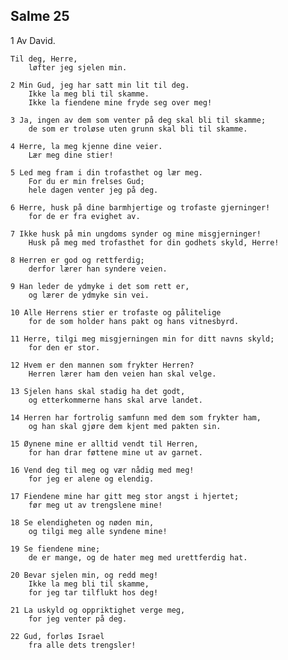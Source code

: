 ## Salme 25

1 Av David. 

    Til deg, Herre, 
        løfter jeg sjelen min.
    
    2 Min Gud, jeg har satt min lit til deg. 
        Ikke la meg bli til skamme.
        Ikke la fiendene mine fryde seg over meg!
    
    3 Ja, ingen av dem som venter på deg skal bli til skamme; 
        de som er troløse uten grunn skal bli til skamme.
    
    4 Herre, la meg kjenne dine veier.
        Lær meg dine stier!
    
    5 Led meg fram i din trofasthet og lær meg.
        For du er min frelses Gud;
        hele dagen venter jeg på deg.
    
    6 Herre, husk på dine barmhjertige og trofaste gjerninger! 
        for de er fra evighet av.
    
    7 Ikke husk på min ungdoms synder og mine misgjerninger! 
        Husk på meg med trofasthet for din godhets skyld, Herre!
    
    8 Herren er god og rettferdig; 
        derfor lærer han syndere veien.
    
    9 Han leder de ydmyke i det som rett er, 
        og lærer de ydmyke sin vei.
    
    10 Alle Herrens stier er trofaste og pålitelige 
        for de som holder hans pakt og hans vitnesbyrd.
    
    11 Herre, tilgi meg misgjerningen min for ditt navns skyld;
        for den er stor.
    
    12 Hvem er den mannen som frykter Herren? 
        Herren lærer ham den veien han skal velge.
    
    13 Sjelen hans skal stadig ha det godt, 
        og etterkommerne hans skal arve landet.
    
    14 Herren har fortrolig samfunn med dem som frykter ham, 
        og han skal gjøre dem kjent med pakten sin.
    
    15 Øynene mine er alltid vendt til Herren, 
        for han drar føttene mine ut av garnet.
    
    16 Vend deg til meg og vær nådig med meg! 
        for jeg er alene og elendig.
    
    17 Fiendene mine har gitt meg stor angst i hjertet; 
        før meg ut av trengslene mine!
    
    18 Se elendigheten og nøden min, 
        og tilgi meg alle syndene mine!
    
    19 Se fiendene mine;
        de er mange, og de hater meg med urettferdig hat.
    
    20 Bevar sjelen min, og redd meg!
        Ikke la meg bli til skamme,
        for jeg tar tilflukt hos deg!
    
    21 La uskyld og oppriktighet verge meg,
        for jeg venter på deg.
    
    22 Gud, forløs Israel 
        fra alle dets trengsler!
